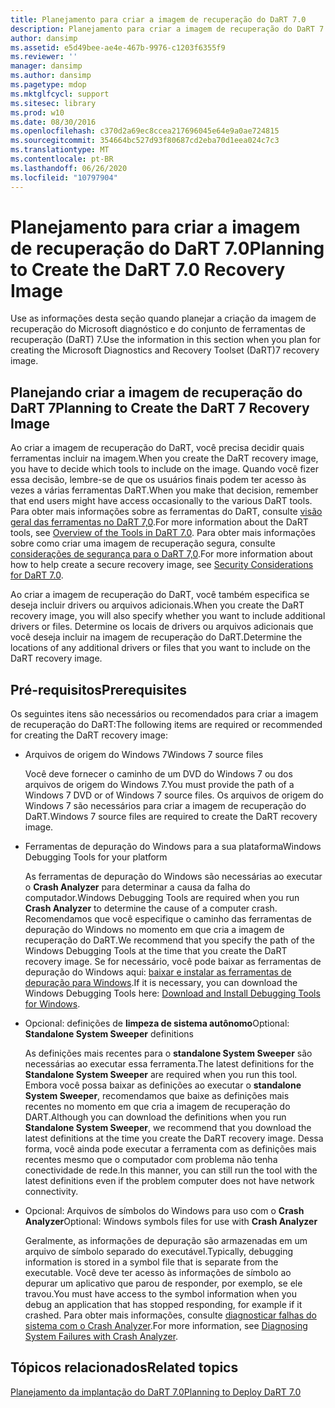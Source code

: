 ```yaml
---
title: Planejamento para criar a imagem de recuperação do DaRT 7.0
description: Planejamento para criar a imagem de recuperação do DaRT 7.0
author: dansimp
ms.assetid: e5d49bee-ae4e-467b-9976-c1203f6355f9
ms.reviewer: ''
manager: dansimp
ms.author: dansimp
ms.pagetype: mdop
ms.mktglfcycl: support
ms.sitesec: library
ms.prod: w10
ms.date: 08/30/2016
ms.openlocfilehash: c370d2a69ec8ccea217696045e64e9a0ae724815
ms.sourcegitcommit: 354664bc527d93f80687cd2eba70d1eea024c7c3
ms.translationtype: MT
ms.contentlocale: pt-BR
ms.lasthandoff: 06/26/2020
ms.locfileid: "10797904"
---
```

# <span data-ttu-id="e041f-103">Planejamento para criar a imagem de recuperação do DaRT 7.0</span><span class="sxs-lookup"><span data-stu-id="e041f-103">Planning to Create the DaRT 7.0 Recovery Image</span></span>


<span data-ttu-id="e041f-104">Use as informações desta seção quando planejar a criação da imagem de recuperação do Microsoft diagnóstico e do conjunto de ferramentas de recuperação (DaRT) 7.</span><span class="sxs-lookup"><span data-stu-id="e041f-104">Use the information in this section when you plan for creating the Microsoft Diagnostics and Recovery Toolset (DaRT)7 recovery image.</span></span>

## <span data-ttu-id="e041f-105">Planejando criar a imagem de recuperação do DaRT 7</span><span class="sxs-lookup"><span data-stu-id="e041f-105">Planning to Create the DaRT 7 Recovery Image</span></span>


<span data-ttu-id="e041f-106">Ao criar a imagem de recuperação do DaRT, você precisa decidir quais ferramentas incluir na imagem.</span><span class="sxs-lookup"><span data-stu-id="e041f-106">When you create the DaRT recovery image, you have to decide which tools to include on the image.</span></span> <span data-ttu-id="e041f-107">Quando você fizer essa decisão, lembre-se de que os usuários finais podem ter acesso às vezes a várias ferramentas DaRT.</span><span class="sxs-lookup"><span data-stu-id="e041f-107">When you make that decision, remember that end users might have access occasionally to the various DaRT tools.</span></span> <span data-ttu-id="e041f-108">Para obter mais informações sobre as ferramentas do DaRT, consulte [visão geral das ferramentas no DaRT 7,0](overview-of-the-tools-in-dart-70-new-ia.md).</span><span class="sxs-lookup"><span data-stu-id="e041f-108">For more information about the DaRT tools, see [Overview of the Tools in DaRT 7.0](overview-of-the-tools-in-dart-70-new-ia.md).</span></span> <span data-ttu-id="e041f-109">Para obter mais informações sobre como criar uma imagem de recuperação segura, consulte [considerações de segurança para o DaRT 7,0](security-considerations-for-dart-70-dart-7.md).</span><span class="sxs-lookup"><span data-stu-id="e041f-109">For more information about how to help create a secure recovery image, see [Security Considerations for DaRT 7.0](security-considerations-for-dart-70-dart-7.md).</span></span>

<span data-ttu-id="e041f-110">Ao criar a imagem de recuperação do DaRT, você também especifica se deseja incluir drivers ou arquivos adicionais.</span><span class="sxs-lookup"><span data-stu-id="e041f-110">When you create the DaRT recovery image, you will also specify whether you want to include additional drivers or files.</span></span> <span data-ttu-id="e041f-111">Determine os locais de drivers ou arquivos adicionais que você deseja incluir na imagem de recuperação do DaRT.</span><span class="sxs-lookup"><span data-stu-id="e041f-111">Determine the locations of any additional drivers or files that you want to include on the DaRT recovery image.</span></span>

## <span data-ttu-id="e041f-112">Pré-requisitos</span><span class="sxs-lookup"><span data-stu-id="e041f-112">Prerequisites</span></span>


<span data-ttu-id="e041f-113">Os seguintes itens são necessários ou recomendados para criar a imagem de recuperação do DaRT:</span><span class="sxs-lookup"><span data-stu-id="e041f-113">The following items are required or recommended for creating the DaRT recovery image:</span></span>

-   <span data-ttu-id="e041f-114">Arquivos de origem do Windows 7</span><span class="sxs-lookup"><span data-stu-id="e041f-114">Windows 7 source files</span></span>

    <span data-ttu-id="e041f-115">Você deve fornecer o caminho de um DVD do Windows 7 ou dos arquivos de origem do Windows 7.</span><span class="sxs-lookup"><span data-stu-id="e041f-115">You must provide the path of a Windows 7 DVD or of Windows 7 source files.</span></span> <span data-ttu-id="e041f-116">Os arquivos de origem do Windows 7 são necessários para criar a imagem de recuperação do DaRT.</span><span class="sxs-lookup"><span data-stu-id="e041f-116">Windows 7 source files are required to create the DaRT recovery image.</span></span>

-   <span data-ttu-id="e041f-117">Ferramentas de depuração do Windows para a sua plataforma</span><span class="sxs-lookup"><span data-stu-id="e041f-117">Windows Debugging Tools for your platform</span></span>

    <span data-ttu-id="e041f-118">As ferramentas de depuração do Windows são necessárias ao executar o **Crash Analyzer** para determinar a causa da falha do computador.</span><span class="sxs-lookup"><span data-stu-id="e041f-118">Windows Debugging Tools are required when you run **Crash Analyzer** to determine the cause of a computer crash.</span></span> <span data-ttu-id="e041f-119">Recomendamos que você especifique o caminho das ferramentas de depuração do Windows no momento em que cria a imagem de recuperação do DaRT.</span><span class="sxs-lookup"><span data-stu-id="e041f-119">We recommend that you specify the path of the Windows Debugging Tools at the time that you create the DaRT recovery image.</span></span> <span data-ttu-id="e041f-120">Se for necessário, você pode baixar as ferramentas de depuração do Windows aqui: [baixar e instalar as ferramentas de depuração para Windows](https://go.microsoft.com/fwlink/?LinkId=99934).</span><span class="sxs-lookup"><span data-stu-id="e041f-120">If it is necessary, you can download the Windows Debugging Tools here: [Download and Install Debugging Tools for Windows](https://go.microsoft.com/fwlink/?LinkId=99934).</span></span>

-   <span data-ttu-id="e041f-121">Opcional: definições de **limpeza de sistema autônomo**</span><span class="sxs-lookup"><span data-stu-id="e041f-121">Optional: **Standalone System Sweeper** definitions</span></span>

    <span data-ttu-id="e041f-122">As definições mais recentes para o **standalone System Sweeper** são necessárias ao executar essa ferramenta.</span><span class="sxs-lookup"><span data-stu-id="e041f-122">The latest definitions for the **Standalone System Sweeper** are required when you run this tool.</span></span> <span data-ttu-id="e041f-123">Embora você possa baixar as definições ao executar o **standalone System Sweeper**, recomendamos que baixe as definições mais recentes no momento em que cria a imagem de recuperação do DART.</span><span class="sxs-lookup"><span data-stu-id="e041f-123">Although you can download the definitions when you run **Standalone System Sweeper**, we recommend that you download the latest definitions at the time you create the DaRT recovery image.</span></span> <span data-ttu-id="e041f-124">Dessa forma, você ainda pode executar a ferramenta com as definições mais recentes mesmo que o computador com problema não tenha conectividade de rede.</span><span class="sxs-lookup"><span data-stu-id="e041f-124">In this manner, you can still run the tool with the latest definitions even if the problem computer does not have network connectivity.</span></span>

-   <span data-ttu-id="e041f-125">Opcional: Arquivos de símbolos do Windows para uso com o **Crash Analyzer**</span><span class="sxs-lookup"><span data-stu-id="e041f-125">Optional: Windows symbols files for use with **Crash Analyzer**</span></span>

    <span data-ttu-id="e041f-126">Geralmente, as informações de depuração são armazenadas em um arquivo de símbolo separado do executável.</span><span class="sxs-lookup"><span data-stu-id="e041f-126">Typically, debugging information is stored in a symbol file that is separate from the executable.</span></span> <span data-ttu-id="e041f-127">Você deve ter acesso às informações de símbolo ao depurar um aplicativo que parou de responder, por exemplo, se ele travou.</span><span class="sxs-lookup"><span data-stu-id="e041f-127">You must have access to the symbol information when you debug an application that has stopped responding, for example if it crashed.</span></span> <span data-ttu-id="e041f-128">Para obter mais informações, consulte [diagnosticar falhas do sistema com o Crash Analyzer](diagnosing-system-failures-with-crash-analyzer--dart-7.md).</span><span class="sxs-lookup"><span data-stu-id="e041f-128">For more information, see [Diagnosing System Failures with Crash Analyzer](diagnosing-system-failures-with-crash-analyzer--dart-7.md).</span></span>

## <span data-ttu-id="e041f-129">Tópicos relacionados</span><span class="sxs-lookup"><span data-stu-id="e041f-129">Related topics</span></span>


[<span data-ttu-id="e041f-130">Planejamento da implantação do DaRT 7.0</span><span class="sxs-lookup"><span data-stu-id="e041f-130">Planning to Deploy DaRT 7.0</span></span>](planning-to-deploy-dart-70.md)

 

 





